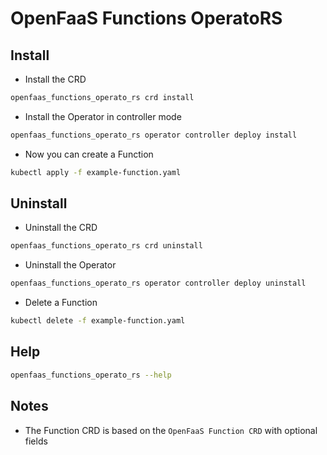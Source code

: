 # OpenFaaS Functions OperatoRS

## Install
* Install the CRD
```bash
openfaas_functions_operato_rs crd install
```
* Install the Operator in controller mode
```bash
openfaas_functions_operato_rs operator controller deploy install
```
* Now you can create a Function
```bash
kubectl apply -f example-function.yaml
```

## Uninstall
* Uninstall the CRD
```bash
openfaas_functions_operato_rs crd uninstall
```
* Uninstall the Operator
```bash
openfaas_functions_operato_rs operator controller deploy uninstall
```
* Delete a Function
```bash
kubectl delete -f example-function.yaml
```

## Help
```bash
openfaas_functions_operato_rs --help
```

## Notes
* The Function CRD is based on the ```OpenFaaS Function CRD``` with optional fields